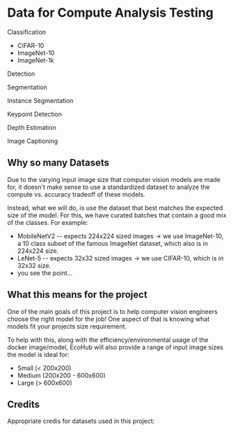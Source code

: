 # Data for Compute Analysis Testing

Classification
- CIFAR-10 
- ImageNet-10
- ImageNet-1k

Detection

Segmentation

Instance Segmentation

Keypoint Detection

Depth Estimation

Image Captioning

## Why so many Datasets

Due to the varying input image size that computer vision models are made for, it doesn't make sense to use a standardized dataset to analyze the compute vs. accuracy tradeoff of these models.

Instead, what we will do, is use the dataset that best matches the expected size of the model. For this, we have curated batches that contain a good mix of the classes. For example:
- MobileNetV2 -- expects 224x224 sized images &rarr; we use ImageNet-10, a 10 class subset of the famous ImageNet dataset, which also is in 224x224 size.
- LeNet-5 -- expects 32x32 sized images &rarr; we use CIFAR-10, which is in 32x32 size.
- you see the point...

## What this means for the project

One of the main goals of this project is to help computer vision engineers choose the right model for the job! One aspect of that is knowing what models fit your projects size requirement.

To help with this, along with the efficiency/environmental usage of the docker image/model, EcoHub will also provide a range of input image sizes the model is ideal for:
- Small (< 200x200)
- Medium (200x200 - 600x600)
- Large (> 600x600) 

## Credits

Appropriate credis for datasets used in this project:
